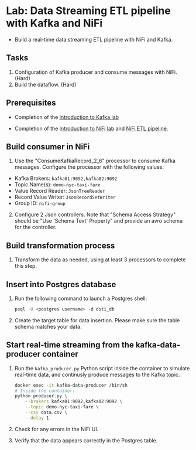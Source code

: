 # Lab: Data Streaming ETL pipeline with Kafka and NiFi

- Build a real-time data streaming ETL pipeline with NiFi and Kafka.

## Tasks

1. Configuration of Kafka producer and consume messages with NiFi. (Hard)
2. Build the dataflow. (Hard)

## Prerequisites

- Completion of the [Introduction to Kafka lab](../07.kafka-stream-processing/lab-introduction-to-kafka.md)

- Completion of the [Introduction to NiFi lab](../08.nifi-dataflow/lab-introduction-to-nifi.md) and [NiFi ETL pipeline](./lab-02-build-ETL-pipeline.md).

## Build consumer in NiFi

1. Use the "ConsumeKafkaRecord_2_6" processor to consume Kafka messages. Configure the processor with the following values:

- Kafka Brokers: `kafka01:9092,kafka02:9092`
- Topic Name(s): `demo-nyc-taxi-fare`
- Value Record Reader: `JsonTreeReader`
- Record Value Writer: `JsonRecordSetWriter`
- Group ID: `nifi-group`

2. Configure 2 Json controllers. Note that "Schema Access Strategy" should be "Use 'Schema Text' Property" and provide an avro schema for the controller.

## Build transformation process

1. Transform the data as needed, using at least 3 processors to complete this step.

## Insert into Postgres database

1. Run the following command to launch a Postgres shell:

   ```bash
   psql -U <postgres username> -d dsti_db
   ```

2. Create the target table for data insertion. Please make sure the table schema matches your data.

## Start real-time streaming from the kafka-data-producer container

1. Run the `kafka_producer.py` Python script inside the container to simulate real-time data, and continusly produce messages to the Kafka topic.

    ```bash
    docker exec -it kafka-data-producer /bin/sh
    # Inside the container:
    python producer.py \
        --brokers kafka01:9092,kafka02:9092 \
        --topic demo-nyc-taxi-fare \
        --csv data.csv \
        --delay 1
    ```

2. Check for any errors in the NiFi UI.

3. Verify that the data appears correctly in the Postgres table.